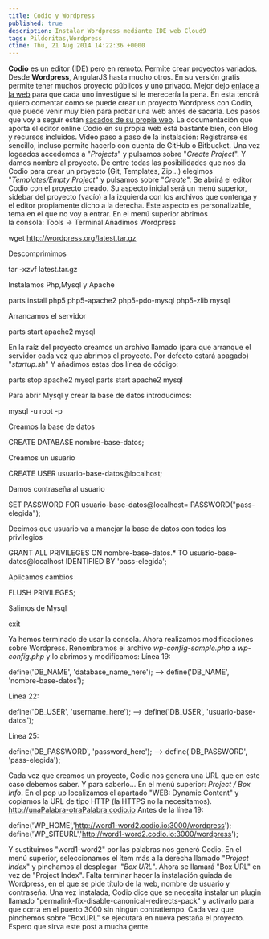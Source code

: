 ```yaml
---
title: Codio y Wordpress
published: true
description: Instalar Wordpress mediante IDE web Cloud9
tags: Pildoritas,Wordpress
ctime: Thu, 21 Aug 2014 14:22:36 +0000
---
```


**Codio** es un editor (IDE) pero en remoto. Permite crear proyectos variados. Desde **Wordpress**, AngularJS hasta mucho otros. En su versión gratis permite tener muchos proyecto públicos y uno privado. Mejor dejo [enlace a la web](https://codio.com/ "Abre en ventana nueva la web de Codio") para que cada uno investigue si le merecería la pena. En esta tendrá quiero comentar como se puede crear un proyecto Wordpress con Codio, que puede venir muy bien para probar una web antes de sacarla. Los pasos que voy a seguir están [sacados de su propia web](https://codio.com/s/docs/specifics/wordpress/ "Abre en ventana nueva los pasos para instalar Wordpress con Codio"). La documentación que aporta el editor online Codio en su propia web está bastante bien, con Blog y recursos incluidos. Vídeo paso a paso de la instalación: Registrarse es sencillo, incluso permite hacerlo con cuenta de GitHub o Bitbucket. Una vez logeados accedemos a "_Projects_" y pulsamos sobre "_Create Project_". Y damos nombre al proyecto. De entre todas las posibilidades que nos da Codio para crear un proyecto (Git, Templates, Zip...) elegimos "_Templates/Empty Project_" y pulsamos sobre "_Create_". Se abrirá el editor Codio con el proyecto creado. Su aspecto inicial será un menú superior, sidebar del proyecto (vacío) a la izquierda con los archivos que contenga y el editor propiamente dicho a la derecha. Este aspecto es personalizable, tema en el que no voy a entrar. En el menú superior abrimos la consola: Tools -> Terminal Añadimos Wordpress

wget http://wordpress.org/latest.tar.gz

Descomprimimos

tar -xzvf latest.tar.gz

Instalamos Php,Mysql y Apache

parts install php5 php5-apache2 php5-pdo-mysql php5-zlib mysql

Arrancamos el servidor

parts start apache2 mysql

En la raíz del proyecto creamos un archivo llamado (para que arranque el servidor cada vez que abrimos el proyecto. Por defecto estará apagado) "_startup.sh_" Y añadimos estas dos línea de código:

parts stop apache2 mysql
parts start apache2 mysql

Para abrir Mysql y crear la base de datos introducimos:

mysql -u root -p

Creamos la base de datos

CREATE DATABASE nombre-base-datos;

Creamos un usuario

CREATE USER usuario-base-datos@localhost;

Damos contraseña al usuario

SET PASSWORD FOR usuario-base-datos@localhost= PASSWORD("pass-elegida");

Decimos que usuario va a manejar la base de datos con todos los privilegios

GRANT ALL PRIVILEGES ON nombre-base-datos.* TO usuario-base-datos@localhost IDENTIFIED BY 'pass-elegida';

Aplicamos cambios

FLUSH PRIVILEGES;

Salimos de Mysql

exit

Ya hemos terminado de usar la consola. Ahora realizamos modificaciones sobre Wordpress. Renombramos el archivo _wp-config-sample.php_ a _wp-config.php_ y lo abrimos y modificamos: Línea 19:

define('DB\_NAME', 'database\_name\_here'); --> define('DB\_NAME', 'nombre-base-datos');

Línea 22:

define('DB\_USER', 'username\_here'); --> define('DB_USER', 'usuario-base-datos');

Línea 25:

define('DB\_PASSWORD', 'password\_here'); --> define('DB_PASSWORD', 'pass-elegida');

Cada vez que creamos un proyecto, Codio nos genera una URL que en este caso debemos saber. Y para saberlo... En el menú superior: _Project / Box Info_. En el pop up localizamos el apartado "WEB: Dynamic Content" y copiamos la URL de tipo HTTP (la HTTPS no la necesitamos). http://unaPalabra-otraPalabra.codio.io Antes de la línea 19:

define('WP_HOME','http://word1-word2.codio.io:3000/wordpress');
define('WP_SITEURL','http://word1-word2.codio.io:3000/wordpress');

Y sustituimos "word1-word2" por las palabras nos generó Codio. En el menú superior, seleccionamos el ítem más a la derecha llamado "_Project Index_" y pinchamos al desplegar  "_Box URL_". Ahora se llamará "Box URL" en vez de "Project Index". Falta terminar hacer la instalación guiada de Wordpress, en el que se pide título de la web, nombre de usuario y contraseña. Una vez instalada, Codio dice que se necesita instalar un plugin llamado "permalink-fix-disable-canonical-redirects-pack" y activarlo para que corra en el puerto 3000 sin ningún contratiempo. Cada vez que pinchemos sobre "BoxURL" se ejecutará en nueva pestaña el proyecto. Espero que sirva este post a mucha gente.